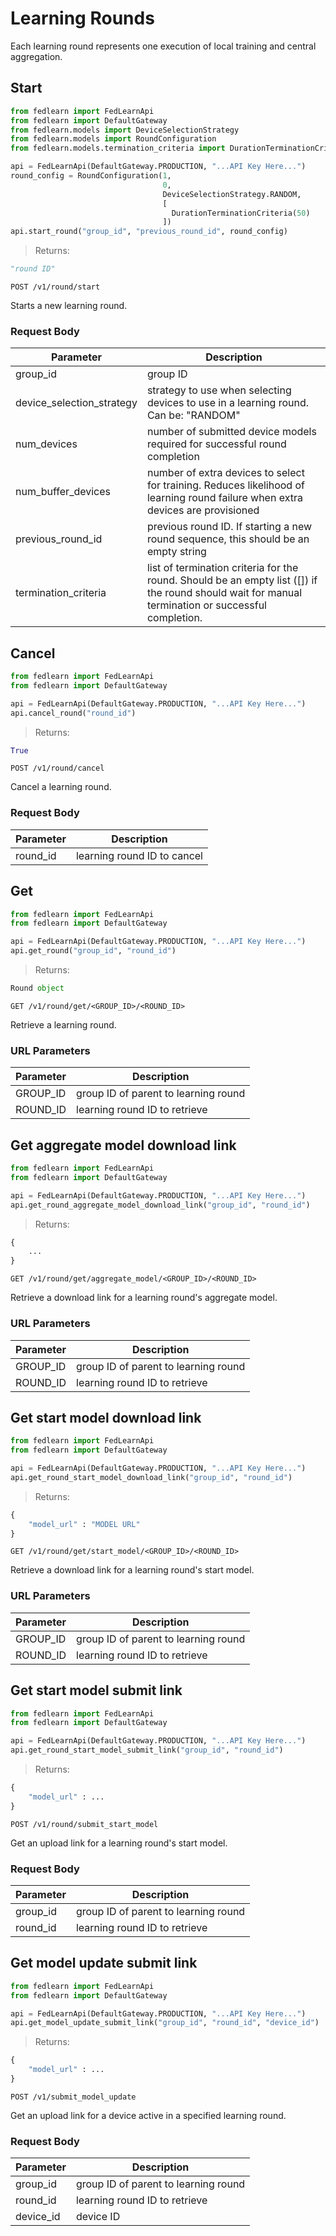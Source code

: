 # Learning Rounds

Each learning round represents one execution of local training and central aggregation.

## Start

```python
from fedlearn import FedLearnApi
from fedlearn import DefaultGateway
from fedlearn.models import DeviceSelectionStrategy
from fedlearn.models import RoundConfiguration
from fedlearn.models.termination_criteria import DurationTerminationCriteria

api = FedLearnApi(DefaultGateway.PRODUCTION, "...API Key Here...")
round_config = RoundConfiguration(1,
                                  0,
                                  DeviceSelectionStrategy.RANDOM,
                                  [
                                    DurationTerminationCriteria(50)
                                  ])
api.start_round("group_id", "previous_round_id", round_config)
```

> Returns:

```python
"round ID"
```

`POST /v1/round/start`

Starts a new learning round.

### Request Body

Parameter | Description
--------- | -----------
group_id | group ID
device_selection_strategy | strategy to use when selecting devices to use in a learning round. Can be: "RANDOM"
num_devices | number of submitted device models required for successful round completion
num_buffer_devices | number of extra devices to select for  training. Reduces likelihood of learning round failure when extra devices are provisioned
previous_round_id | previous round ID. If starting a new round sequence, this should be an empty string
termination_criteria | list of termination criteria for the round. Should be an empty list ([]) if the round should wait for manual termination or successful completion.

## Cancel

```python
from fedlearn import FedLearnApi
from fedlearn import DefaultGateway

api = FedLearnApi(DefaultGateway.PRODUCTION, "...API Key Here...")
api.cancel_round("round_id")
```

> Returns:

```python
True
```

`POST /v1/round/cancel`

Cancel a learning round.

### Request Body

Parameter | Description
--------- | -----------
round_id | learning round ID to cancel

## Get

```python
from fedlearn import FedLearnApi
from fedlearn import DefaultGateway

api = FedLearnApi(DefaultGateway.PRODUCTION, "...API Key Here...")
api.get_round("group_id", "round_id")
```

> Returns:

```python
Round object
```

`GET /v1/round/get/<GROUP_ID>/<ROUND_ID>`

Retrieve a learning round.

### URL Parameters

Parameter | Description
--------- | -----------
GROUP_ID | group ID of parent to learning round
ROUND_ID | learning round ID to retrieve

## Get aggregate model download link

```python
from fedlearn import FedLearnApi
from fedlearn import DefaultGateway

api = FedLearnApi(DefaultGateway.PRODUCTION, "...API Key Here...")
api.get_round_aggregate_model_download_link("group_id", "round_id")
```

> Returns:

```python
{
    ...
}
```

`GET /v1/round/get/aggregate_model/<GROUP_ID>/<ROUND_ID>`

Retrieve a download link for a learning round's aggregate model.

### URL Parameters

Parameter | Description
--------- | -----------
GROUP_ID | group ID of parent to learning round
ROUND_ID | learning round ID to retrieve

## Get start model download link

```python
from fedlearn import FedLearnApi
from fedlearn import DefaultGateway

api = FedLearnApi(DefaultGateway.PRODUCTION, "...API Key Here...")
api.get_round_start_model_download_link("group_id", "round_id")
```

> Returns:

```python
{
    "model_url" : "MODEL URL"
}
```

`GET /v1/round/get/start_model/<GROUP_ID>/<ROUND_ID>`

Retrieve a download link for a learning round's start model.

### URL Parameters

Parameter | Description
--------- | -----------
GROUP_ID | group ID of parent to learning round
ROUND_ID | learning round ID to retrieve

## Get start model submit link

```python
from fedlearn import FedLearnApi
from fedlearn import DefaultGateway

api = FedLearnApi(DefaultGateway.PRODUCTION, "...API Key Here...")
api.get_round_start_model_submit_link("group_id", "round_id")
```

> Returns:

```python
{
    "model_url" : ...
}
```

`POST /v1/round/submit_start_model`

Get an upload link for a learning round's start model.

### Request Body

Parameter | Description
--------- | -----------
group_id | group ID of parent to learning round
round_id | learning round ID to retrieve

## Get model update submit link

```python
from fedlearn import FedLearnApi
from fedlearn import DefaultGateway

api = FedLearnApi(DefaultGateway.PRODUCTION, "...API Key Here...")
api.get_model_update_submit_link("group_id", "round_id", "device_id")
```

> Returns:

```python
{
    "model_url" : ...
}
```

`POST /v1/submit_model_update`

Get an upload link for a device active in a specified learning round.

### Request Body

Parameter | Description
--------- | -----------
group_id | group ID of parent to learning round
round_id | learning round ID to retrieve
device_id | device ID
